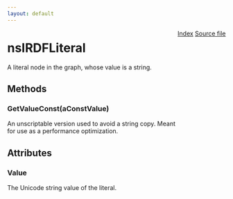 ```yaml
---
layout: default
---
```

<div class='links' style='float:right'><a href="../index.html">Index</a>
<a href="http://dxr.mozilla.org/mozilla-central/source/rdf/base/nsIRDFLiteral.idl">Source file</a>
</div>

# nsIRDFLiteral #
  
A literal node in the graph, whose value is a string.  
  

## Methods ##

### GetValueConst(aConstValue) ###
  
An unscriptable version used to avoid a string copy. Meant  
for use as a performance optimization.  
  

## Attributes ##

### Value ###
  
The Unicode string value of the literal.  
  
